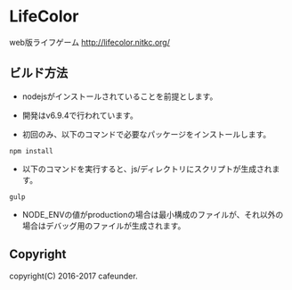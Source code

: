 # LifeColor
web版ライフゲーム http://lifecolor.nitkc.org/

## ビルド方法
- nodejsがインストールされていることを前提とします。
 - 開発はv6.9.4で行われています。
 
- 初回のみ、以下のコマンドで必要なパッケージをインストールします。
```
npm install
```
- 以下のコマンドを実行すると、js/ディレクトリにスクリプトが生成されます。
```
gulp
```
- NODE_ENVの値がproductionの場合は最小構成のファイルが、それ以外の場合はデバッグ用のファイルが生成されます。

## Copyright
copyright(C) 2016-2017 cafeunder.
